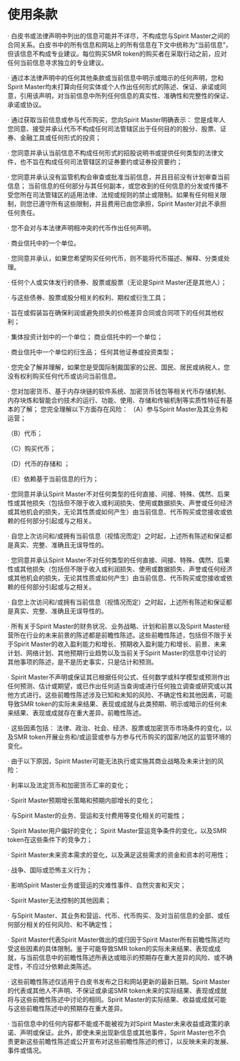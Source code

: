# 使用条款

· 白皮书或法律声明中列出的信息可能并不详尽，不构成您与Spirit Master之间的合同关系。白皮书中的所有信息和网站上的所有信息在下文中统称为“当前信息”，但该信息不构成专业建议。每位购买SMR token的购买者在采取行动之前，应对任何当前信息寻求独立的专业建议。

&#x20;· 通过本法律声明中的任何其他条款或当前信息中明示或暗示的任何声明，您和Spirit Master均未打算向任何实体或个人作出任何形式的陈述、保证、承诺或同意，引用该声明，对当前信息中所列任何信息的真实性、准确性和完整性的保证、承诺或协议。

· 通过获取当前信息或参与代币购买，您向Spirit Master明确表示： 您是成年人 您同意、接受并承认代币不构成任何司法管辖区出于任何目的的股分、股票、证券、金融工具或任何形式的投资；&#x20;

· 您同意并承认当前信息不构成任何形式的招股说明书或提供任何类型的法律文件，也不旨在构成任何司法管辖区的证券要约或证券投资要约；

· 您同意并承认没有监管机构会审查或批准当前信息，并且目前没有计划审查当前信息； 当前信息的任何部分与其任何副本，或您收到的任何信息的分发或传播不受您所在司法管辖区的适用法律、法规或规则的禁止或限制。如果有任何相关限制，则您已遵守所有这些限制，并且费用已由您承担，Spirit Master对此不承担任何责任。&#x20;

· 您不会对与本法律声明相冲突的代币作出任何声明。&#x20;

· 商业信托中的一个单位。

· 您同意并承认，如果您希望购买任何代币，则不能将代币描述、解释、分类或处理。

· 任何个人或实体发行的债券、股票或股票（无论是Spirit Master还是其他人）；

· 与这些债券、股票或股分相关的权利、期权或衍生工具；&#x20;

· 旨在或假装旨在确保利润或避免损失的价格差异合同或合同项下的任何其他权利；&#x20;

· 集体投资计划中的一个单位； 商业信托中的一个单位；&#x20;

· 商业信托中一个单位的衍生品； 任何其他证券或投资类型；&#x20;

· 您完全了解并理解，如果您是受国际制裁国家的公民、国民、居民或纳税人，您没有权利购买任何代币或访问当前信息。&#x20;

· 您对加密货币、基于内存块链的软件系统、加密货币钱包等相关代币存储机制、内存块炼和智能合约技术的运行、功能、使用、存储和传输机制等实质性特征有基本的了解； 您完全理解以下方面存在风险： （A）参与Spirit Master及其业务和运营；&#x20;

（B）代币；&#x20;

（C）购买代币；&#x20;

（D）代币的存储和 ；

（E）依赖基于当前信息的行为；&#x20;

· 您同意并承认Spirit Master不对任何类型的任何直接、间接、特殊、偶然、后果性或其他损失（包括但不限于收入或利润损失、使用或数据损失、声誉或任何经济或其他机会的损失，无论其性质或如何产生）由当前信息、代币购买或您接收或依赖的任何部分引起或与之相关。

· 自您上次访问和/或拥有当前信息（视情况而定）之时起，上述所有陈述和保证都是真实、完整、准确且无误导性的。

· 您同意并承认Spirit Master不对任何类型的任何直接、间接、特殊、偶然、后果性或其他损失（包括但不限于收入或利润损失、使用或数据损失、声誉或任何经济或其他机会的损失，无论其性质或如何产生）由当前信息、代币购买或您接收或依赖的任何部分引起或与之相关。&#x20;

· 自您上次访问和/或拥有当前信息（视情况而定）之时起，上述所有陈述和保证都是真实、完整、准确且无误导性的。&#x20;

· 所有关于Spirit Master的财务状况、业务战略、计划和前景以及Spirit Master经营所在行业的未来前景的陈述都是前瞻性陈述。这些前瞻性陈述，包括但不限于关于Spirit Master的收入盈利能力和增长、预期收入盈利能力和增长、前景、未来计划、网络计划、其他预期行业趋势以及当前关于Spirit Master的信息中讨论的其他事项的陈述，是不是历史事实，只是估计和预测。&#x20;

· Spirit Master不声明或保证其已根据任何公式、任何数学或科学模型或预测作出任何预测、估计或期望，或已作出任何适当查询或进行任何独立调查或研究或以其他方式进行。这些前瞻性陈述涉及已知和未知的风险、不确定性和其他因素，可能导致SMR token的实际未来结果、表现或成就与此类预期、明示或暗示的任何未来结果、表现或成就存在重大差异。前瞻性陈述。

· 这些因素包括： 法律、政治、社会、经济、股票或加密货币市场条件的变化，以及SMR token开展业务和/或运营或参与方参与代币购买的国家/地区的监管环境的变化。

· 由于以下原因，Spirit Master可能无法执行或实施其商业战略及未来计划的风险：&#x20;

· 利率以及法定货币和加密货币汇率的变化；&#x20;

· Spirit Master预期增长策略和预期内部增长的变化；&#x20;

· 与Spirit Master的业务、营运和支付费用等变化相关的可能性；&#x20;

· Spirit Master用户偏好的变化； Spirit Master营运竞争条件的变化，以及SMR token在这些条件下的竞争力；&#x20;

· Spirit Master未来资本需求的变化，以及满足这些需求的资金和资本的可用性；&#x20;

· 战争、国际或恐怖主义行为；&#x20;

· 影响Spirit Master业务或营运的灾难性事件、自然灾害和天灾；&#x20;

· Spirit Master无法控制的其他因素；&#x20;

· 与Spirit Master、其业务和营运、代币、代币购买、及对当前信息的全部、或任何部分相关的任何风险、和不确定性；&#x20;

· Spirit Master代表Spirit Master做出的或归因于Spirit Master所有前瞻性陈述均受这些因素的具体限制。鉴于可能导致SMR token的实际未来结果、表现或成就，与当前信息中的前瞻性陈述所表达或暗示的预期存在重大差异的风险、或不确定性，不应过分依赖此类陈述。

· 这些前瞻性陈述仅适用于白皮书发布之日和网站更新的最新日期。Spirit Master的代表或其他人不声明、不保证或承诺SMR token未来的实际结果、表现或成就将与这些前瞻性陈述中讨论的相同。Spirit Master的实际结果、收益或成就可能与这些前瞻性陈述中的预期存在重大差异。&#x20;

· 当前信息中的任何内容都不能或不能被视为对Spirit Master未来收益或政策的承诺、声明或保证。此外，即使未来出现新信息或其他事件，Spirit Master也不负责更新这些前瞻性陈述或公开宣布对这些前瞻性陈述的修订，以反映未来的发展、事件或情况。

